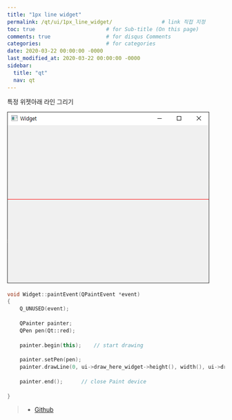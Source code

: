 ```yaml
---
title: "1px line widget"
permalink: /qt/ui/1px_line_widget/                # link 직접 지정
toc: true                       # for Sub-title (On this page)
comments: true                  # for disqus Comments
categories:                     # for categories
date: 2020-03-22 00:00:00 -0000
last_modified_at: 2020-03-22 00:00:00 -0000
sidebar:
  title: "qt"
  nav: qt
---
```


특정 위젯아래 라인 그리기

![](/file/image/qt-1px-line-widget.png)

```cpp
void Widget::paintEvent(QPaintEvent *event)
{
    Q_UNUSED(event);

    QPainter painter;
    QPen pen(Qt::red);

    painter.begin(this);    // start drawing

    painter.setPen(pen);
    painter.drawLine(0, ui->draw_here_widget->height(), width(), ui->draw_here_widget->height());  // line

    painter.end();      // close Paint device

}
```

> * [Github](https://github.com/8bitscoding/1px_line_paint)